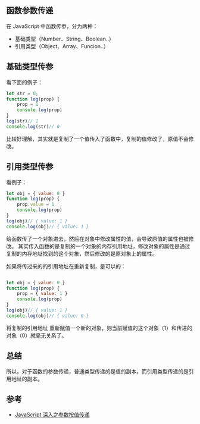 ## 函数参数传递

在 JavaScript 中函数传参，分为两种：

- 基础类型（Number、String、Boolean..）
- 引用类型（Object、Array、Funcion..）

## 基础类型传参
看下面的例子：
``` js
let str = 0;
function log(prop) {
    prop = 1
    console.log(prop)
}
log(str)// 1
console.log(str)// 0
```
比较好理解，其实就是复制了一个值传入了函数中，复制的值修改了，原值不会修改。


## 引用类型传参
看例子：
```js
let obj = { value: 0 }
function log(prop) {
    prop.value = 1
    console.log(prop)
}
log(obj)// { value: 1 }
console.log(obj)// { value: 1 }
```
给函数传了一个对象进去，然后在对象中修改属性的值，会导致原值的属性也被修改。
其实传入函数的是复制的一个对象的内存引用地址，修改对象的属性是通过复制的内存地址找到的这个对象，然后修改的是原对象上的属性。

如果将传过来的的引用地址在重新复制，是可以的：
``` js

let obj = { value: 0 }
function log(prop) {
    prop = { value: 1 }
    console.log(prop)
}
log(obj)// { value: 1 }
console.log(obj)// { value: 0 }
```
将复制的引用地址 重新赋值一个新的对象，则当前赋值的这个对象（1）和传进的对象（0）就毫无关系了。

## 总结
所以，对于函数的参数传递，普通类型传递的是值的副本，而引用类型传递的是引用地址的副本。

## 参考

- [JavaScript 深入之参数按值传递](https://github.com/mqyqingfeng/Blog/issues/10)
